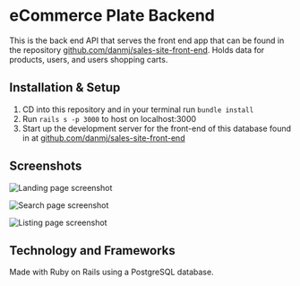 # eCommerce Plate Backend

This is the back end API that serves the front end app that can be found in the repository [github.com/danmj/sales-site-front-end](https://github.com/danmj/sales-site-front-end). Holds data for products, users, and users shopping carts.

## Installation & Setup

1. CD into this repository and in your terminal run ```bundle install```
2. Run ```rails s -p 3000``` to host on localhost:3000
3. Start up the development server for the front-end of this database found in at [github.com/danmj/sales-site-front-end](https://github.com/danmj/sales-site-front-end)

## Screenshots

![Landing page screenshot](https://i.imgur.com/ETHZn6e.png)

![Search page screenshot](https://i.imgur.com/fgSu2Mv.png)

![Listing page screenshot](https://i.imgur.com/0qGwhfP.png)

## Technology and Frameworks

Made with Ruby on Rails using a PostgreSQL database.
